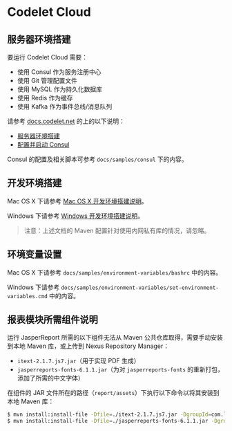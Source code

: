 # Codelet Cloud

## 服务器环境搭建

要运行 Codelet Cloud 需要：

- 使用 Consul 作为服务注册中心
- 使用 Git 管理配置文件
- 使用 MySQL 作为持久化数据库
- 使用 Redis 作为缓存
- 使用 Kafka 作为事件总线/消息队列

请参考 [docs.codelet.net](https://docs.codelet.net) 的上的以下说明：

- [服务器环境搭建](https://docs.codelet.net/docs/framework/continuous-integration/install-components/)
- [配置并启动 Consul](https://docs.codelet.net/docs/framework/continuous-integration/configure-consul/)

Consul 的配置及相关脚本可参考 `docs/samples/consul` 下的内容。

## 开发环境搭建

Mac OS X 下请参考 [Mac OS X 开发环境搭建说明](https://docs.codelet.net/docs/framework/developer-manual-for-backend/mac-os-x/)。

Windows 下请参考 [Windows 开发环境搭建说明](https://docs.codelet.net/docs/framework/developer-manual-for-backend/windows/)。

> 注意：上述文档的 Maven 配置针对使用内网私有库的情况，请忽略。

## 环境变量设置

Mac OS X 下请参考 `docs/samples/environment-variables/bashrc` 中的内容。

Windows 下请参考 `docs/samples/environment-variables/set-environment-variables.cmd` 中的内容。


## 报表模块所需组件说明

运行 JasperReport 所需的以下组件无法从 Maven 公共仓库取得，需要手动安装到本地 Maven 库，或上传到 Nexus Repository Manager：

* `itext-2.1.7.js7.jar`（用于实现 PDF 生成）
* `jasperreports-fonts-6.1.1.jar`（为对 `jasperreports-fonts` 的重新打包，添加了所需的中文字体）

在组件的 JAR 文件所在的路径（`report/assets`）下执行以下命令以将其安装到本地 Maven 库：

```bash
$ mvn install:install-file -Dfile=./itext-2.1.7.js7.jar -DgroupId=com.lowagie -DartifactId=itext -Dversion=2.1.7.js7 -Dpackaging=jar
$ mvn install:install-file -Dfile=./jasperreports-fonts-6.1.1.jar -DgroupId=net.sf.jasperreports -DartifactId=jasperreports-fonts -Dversion=6.1.1 -Dpackaging=jar
```
